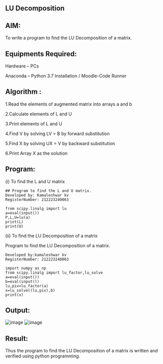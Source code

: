 ## LU Decomposition
## AIM:
To write a program to find the LU Decomposition of a matrix.
## Equipments Required:
Hardware – PCs

Anaconda – Python 3.7 Installation / Moodle-Code Runner
## Algorithm :
1.Read the elements of augmented matrix into arrays a and b

2.Calculate elements of L and U

3.Print elements of L and U

4.Find V by solving LV = B by forward substitution

5.Find X by solving UX = V by backward substitution

6.Print Array X as the solution
## Program:
(i) To find the L and U matrix
```
## Program to find the L and U matrix.
Developed by: Kamaleshwar kv
RegisterNumber: 212223240063

from scipy.linalg import lu
a=eval(input())
P,L,U=lu(a)
print(L)
print(U)
```
(ii) To find the LU Decomposition of a matrix

Program to find the LU Decomposition of a matrix.
```
Developed by:kamaleshwar kv
RegisterNumber: 212223240063

import numpy as np
from scipy.linalg import lu_factor,lu_solve
a=eval(input())
b=eval(input())
lu,piv=lu_factor(a)
x=lu_solve((lu,piv),b)
print(x)
```
## Output:
![image](https://github.com/Kamaleshwa/LU-Decomposition/assets/144980199/837b7947-0024-407a-a6c2-236a2aff8772)
![image](https://github.com/Kamaleshwa/LU-Decomposition/assets/144980199/bc660907-4070-4ae7-85b9-37b3005d3f20)


## Result:
Thus the program to find the LU Decomposition of a matrix is written and verified using python programming.

